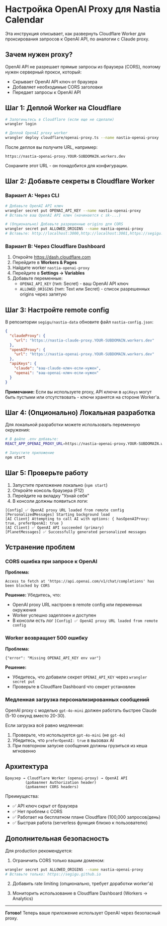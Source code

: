 # Настройка OpenAI Proxy для Nastia Calendar

Эта инструкция описывает, как развернуть Cloudflare Worker для проксирования запросов к OpenAI API, по аналогии с Claude proxy.

## Зачем нужен proxy?

OpenAI API не разрешает прямые запросы из браузера (CORS), поэтому нужен серверный прокси, который:
- Скрывает OpenAI API ключ от браузера
- Добавляет необходимые CORS заголовки
- Передает запросы к OpenAI API

## Шаг 1: Деплой Worker на Cloudflare

```bash
# Залогиньтесь в Cloudflare (если еще не сделали)
wrangler login

# Деплой OpenAI proxy worker
wrangler deploy cloudflare/openai-proxy.ts --name nastia-openai-proxy
```

После деплоя вы получите URL, например:
```
https://nastia-openai-proxy.YOUR-SUBDOMAIN.workers.dev
```

Сохраните этот URL - он понадобится для конфигурации.

## Шаг 2: Добавьте секреты в Cloudflare Worker

### Вариант A: Через CLI

```bash
# Добавьте OpenAI API ключ
wrangler secret put OPENAI_API_KEY --name nastia-openai-proxy
# Вставьте ваш OpenAI API ключ (начинается с sk-...)

# (Опционально) Добавьте разрешенные origins для CORS
wrangler secret put ALLOWED_ORIGINS --name nastia-openai-proxy
# Вставьте: http://localhost:3000,http://localhost:3001,https://segigu.github.io
```

### Вариант B: Через Cloudflare Dashboard

1. Откройте https://dash.cloudflare.com
2. Перейдите в **Workers & Pages**
3. Найдите worker `nastia-openai-proxy`
4. Перейдите в **Settings → Variables**
5. Добавьте переменные:
   - `OPENAI_API_KEY` (тип: Secret) - ваш OpenAI API ключ
   - `ALLOWED_ORIGINS` (тип: Text или Secret) - список разрешенных origins через запятую

## Шаг 3: Настройте remote config

В репозитории `segigu/nastia-data` обновите файл `nastia-config.json`:

```json
{
  "claudeProxy": {
    "url": "https://nastia-claude-proxy.YOUR-SUBDOMAIN.workers.dev"
  },
  "openAIProxy": {
    "url": "https://nastia-openai-proxy.YOUR-SUBDOMAIN.workers.dev"
  },
  "apiKeys": {
    "claude": "ваш-claude-ключ-если-нужен",
    "openai": "ваш-openai-ключ-если-нужен"
  }
}
```

**Примечание:** Если вы используете proxy, API ключи в `apiKeys` могут быть пустыми или отсутствовать - ключи хранятся на стороне Worker'а.

## Шаг 4: (Опционально) Локальная разработка

Для локальной разработки можете использовать переменную окружения:

```bash
# В файле .env добавьте:
REACT_APP_OPENAI_PROXY_URL=https://nastia-openai-proxy.YOUR-SUBDOMAIN.workers.dev

# Запустите приложение
npm start
```

## Шаг 5: Проверьте работу

1. Запустите приложение локально (`npm start`)
2. Откройте консоль браузера (F12)
3. Перейдите на вкладку "Узнай себя"
4. В консоли должны появиться логи:

```
[Config] ✅ OpenAI proxy URL loaded from remote config
[PersonalizedMessages] Starting background load
[AI Client] Attempting to call AI with options: { hasOpenAIProxy: true, preferOpenAI: true }
[AI Client] ✅ OpenAI API succeeded (primary)
[PlanetMessages] ✅ Successfully generated personalized messages
```

## Устранение проблем

### CORS ошибка при запросе к OpenAI

**Проблема:**
```
Access to fetch at 'https://api.openai.com/v1/chat/completions' has been blocked by CORS
```

**Решение:** Убедитесь, что:
- OpenAI proxy URL настроен в remote config или переменных окружения
- Worker успешно задеплоен и доступен
- В консоли есть лог `[Config] ✅ OpenAI proxy URL loaded from remote config`

### Worker возвращает 500 ошибку

**Проблема:**
```
{"error": "Missing OPENAI_API_KEY env var"}
```

**Решение:**
- Убедитесь, что добавили секрет `OPENAI_API_KEY` через `wrangler secret put`
- Проверьте в Cloudflare Dashboard что секрет установлен

### Медленная загрузка персонализированных сообщений

OpenAI proxy с моделью `gpt-4o-mini` должен работать быстрее Claude (5-10 секунд вместо 20-30).

Если загрузка всё равно медленная:
1. Проверьте, что используется `gpt-4o-mini` (не `gpt-4o`)
2. Убедитесь, что `preferOpenAI: true` в вызовах AI
3. При повторном запуске сообщения должны грузиться из кеша мгновенно

## Архитектура

```
Браузер → Cloudflare Worker (openai-proxy) → OpenAI API
         (добавляет Authorization header)
         (добавляет CORS headers)
```

Преимущества:
- ✅ API ключ скрыт от браузера
- ✅ Нет проблем с CORS
- ✅ Работает на бесплатном плане Cloudflare (100,000 запросов/день)
- ✅ Быстрая работа (serverless функция близко к пользователю)

## Дополнительная безопасность

Для production рекомендуется:

1. Ограничить CORS только вашим доменом:
```bash
wrangler secret put ALLOWED_ORIGINS --name nastia-openai-proxy
# Вставьте только: https://segigu.github.io
```

2. Добавить rate limiting (опционально, требует доработки worker'а)

3. Мониторить использование в Cloudflare Dashboard (Workers → Analytics)

---

**Готово!** Теперь ваше приложение использует OpenAI через безопасный proxy.

